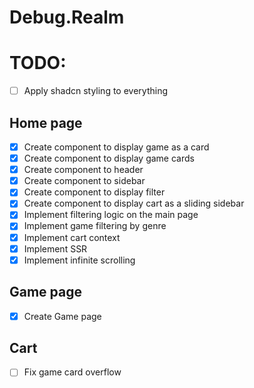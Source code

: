 # Debug.Realm

# TODO:

- [ ] Apply shadcn styling to everything

## Home page

- [x] Create component to display game as a card
- [x] Create component to display game cards
- [x] Create component to header
- [x] Create component to sidebar
- [x] Create component to display filter
- [x] Create component to display cart as a sliding sidebar
- [x] Implement filtering logic on the main page
- [x] Implement game filtering by genre
- [x] Implement cart context
- [x] Implement SSR
- [x] Implement infinite scrolling

## Game page

- [x] Create Game page

## Cart

- [ ] Fix game card overflow
